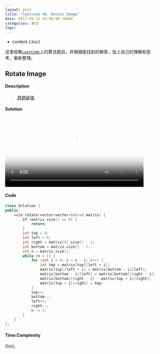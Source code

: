 ```yaml
---
layout: post
title: "leetcode 48. Rotate Image"
date: 2017-09-22 19:00:00 +0800 
categories: 算法
tags: 
---
```

* content
{:toc}

这里收集[`LeetCode`](https://leetcode.com)上的算法题目，并根据能找到的解答，加上自己的理解和思考，重新整理。

<!-- more -->

## Rotate Image

#### Description

>[原题链接](https://leetcode.com/problems/rotate-image/description/)

#### Solution

<div>
<video id='movie' width='90%' controls poster='http://ovwkcbdpf.bkt.clouddn.com/image/videopostert.png'>
    <source src='http://ovwkcbdpf.bkt.clouddn.com/image/leetcode48/2017-09-22-LeetCode-48-Rotate-Image.webm' type = 'video/webm'>
    Your browser does not support the video tag.
</video>
</div>
<script type='text/javascript'>document.getElementById('movie').style.height=document.getElementById('movie').scrollWidth*0.8+'px'</script>

#### Code

```cpp
class Solution {
public:
    void rotate(vector<vector<int>>& matrix) {
        if (matrix.size() == 0) {
            return;
        }
        int top = 0;
        int left = 0;
        int right = matrix[0].size() - 1;
        int bottom = matrix.size() - 1;
        int n = matrix.size();
        while (n > 1) {
            for (int i = 0; i < n - i; i++) {
                int tmp = matrix[top][left + i];
                matrix[top][left + i] = matrix[bottom - i][left];
                matrix[bottom - i][left] = matrix[bottom][right - i];
                matrix[bottom][right - i] - matrix[top + i][right];
                matrix[top + i][right] = tmp;
            }
            top++;
            bottom--;
            left++;
            right--;
            n -= 2;
        }
    }
};
```


#### Time Complexity

O(n);